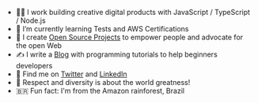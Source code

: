 
- 👨‍💻 I work building creative digital products with JavaScript / TypeScript / Node.js
- 👊 I’m currently learning Tests and AWS Certifications
- 🌱 I create [Open Source Projects](https://github.com/sponsors/lucasm) to empower people and advocate for the open Web
- ✍️ I write a [Blog](https://dev.to/lucasm) with programming tutorials to help beginners developers
- 💬 Find me on [Twitter](https://twitter.com/lucasmezs) and [LinkedIn](https://linkedin.com/in/lucasmezs)
- 🤝 Respect and diversity is about the world greatness!
- 🇧🇷 Fun fact: I'm from the Amazon rainforest, Brazil
